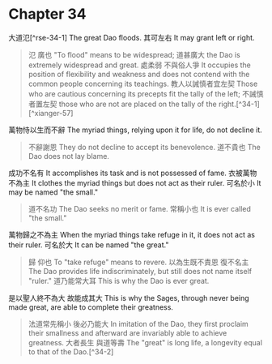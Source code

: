 # Chapter 34

大道氾[^rse-34-1]
The great Dao floods.
其可左右
It may grant left or right.

> 氾
廣也
"To flood"
means to be widespread;
道甚廣大
the Dao is extremely widespread and great.
處柔弱
不與俗人爭
It occupies the position of flexibility and weakness
and does not contend with the common people concerning its teachings.
教人以誡慎者宜左契
Those who are cautious concerning its precepts fit the tally of the left;
不誡慎者置左契
those who are not are placed on the tally of the right.[^34-1] [^xianger-57]

萬物恃以生而不辭
The myriad things, relying upon it for life, do not decline it.

> 不辭謝恩
They do not decline to accept its benevolence.
道不貴也
The Dao does not lay blame. 

成功不名有
It accomplishes its task and is not possessed of fame.
衣被萬物不為主
It clothes the myriad things but does not act as their ruler.
可名於小
It may be named "the small."

> 道不名功
The Dao seeks no merit or fame.
常稱小也
It is ever called "the small." 

萬物歸之不為主
When the myriad things take refuge in it, it does not act as their ruler.
可名於大
It can be named "the great."

> 歸
仰也
To "take refuge"
means to revere.
以為生既不責恩
復不名主
The Dao provides life indiscriminately,
but still does not name itself "ruler."
道乃能常大耳
This is why the Dao is ever great.

是以聖人終不為大
故能成其大
This is why the Sages, through never being made great,
are able to complete their greatness.

> 法道常先稱小
後必乃能大
In imitation of the Dao, they first proclaim their smallness
and afterward are invariably able to achieve greatness.
大者長生
與道等壽
The "great" is long life,
a longevity equal to that of the Dao.[^34-2]
